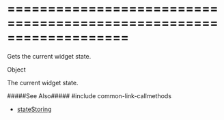 ===================================================================
===================================================================

<!--shortDescription-->
Gets the current widget state.
<!--/shortDescription-->

<!--returnType-->Object<!--/returnType-->
<!--returnDescription-->
The current widget state.
<!--/returnDescription-->

<!--fullDescription-->

#####See Also#####
#include common-link-callmethods
- [stateStoring]({basewidgetpath}/Configuration/stateStoring/)
<!--/fullDescription-->